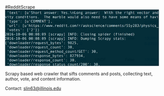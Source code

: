 #RedditScrape
![Screenshot](./scrapy.png?raw=true )

Scrapy based web crawler that sifts comments and posts, collecting text, author, vote, and content information.

Contact:
slin63@illinois.edu
